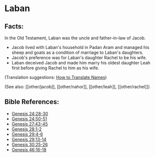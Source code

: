 # Laban #

## Facts: ##

In the Old Testament, Laban was the uncle and father-in-law of Jacob. 

* Jacob lived with Laban's household in Padan Aram and managed his sheep and goats as a condition of marriage to Laban's daughters.
* Jacob's preference was for Laban's daughter Rachel to be his wife.
* Laban deceived Jacob and made him marry his oldest daughter Leah first before giving Rachel to him as his wife.

(Translation suggestions: [How to Translate Names](en/ta-vol1/translate/man/translate-names))

(See also: [[other/jacob]], [[other/nahor]], [[other/leah]], [[other/rachel]])

## Bible References: ##

* [Genesis 24:28-30](en/tn/gen/help/24/28)
* [Genesis 24:50-51](en/tn/gen/help/24/50)
* [Genesis 27:43-45](en/tn/gen/help/27/43)
* [Genesis 28:1-2](en/tn/gen/help/28/01)
* [Genesis 29:4-6](en/tn/gen/help/29/04)
* [Genesis 29:13-14](en/tn/gen/help/29/13)
* [Genesis 30:25-26](en/tn/gen/help/30/25)
* [Genesis 46:16-18](en/tn/gen/help/46/16)